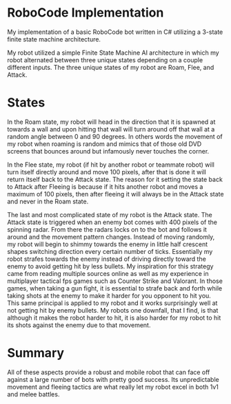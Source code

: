 # RoboCode Implementation
My implementation of a basic RoboCode bot written in C# utilizing a 3-state finite state machine architecture. 

My robot utilized a simple Finite State Machine AI architecture in which my robot alternated between three unique states depending on a couple different inputs. The three unique states of my robot are Roam, Flee, and Attack.

# States

In the Roam state, my robot will head in the direction that it is spawned at towards a wall
and upon hitting that wall will turn around off that wall at a random angle between 0 and 90
degrees. In others words the movement of my robot when roaming is random and mimics that of
those old DVD screens that bounces around but infamously never touches the corner.

In the Flee state, my robot (if hit by another robot or teammate robot) will turn itself
directly around and move 100 pixels, after that is done it will return itself back to the Attack
state. The reason for it setting the state back to Attack after Fleeing is because if it hits another
robot and moves a maximum of 100 pixels, then after fleeing it will always be in the Attack state
and never in the Roam state.

The last and most complicated state of my robot is the Attack state. The Attack state is
triggered when an enemy bot comes with 400 pixels of the spinning radar. From there the radars
locks on to the bot and follows it around and the movement pattern changes. Instead of moving
randomly, my robot will begin to shimmy towards the enemy in little half crescent shapes
switching direction every certain number of ticks. Essentially my robot strafes towards the
enemy instead of driving directly toward the enemy to avoid getting hit by less bullets. My
inspiration for this strategy came from reading multiple sources online as well as my experience
in multiplayer tactical fps games such as Counter Strike and Valorant. In those games, when
taking a gun fight, it is essential to strafe back and forth while taking shots at the enemy to make
it harder for you opponent to hit you. This same principal is applied to my robot and it works
surprisingly well at not getting hit by enemy bullets. My robots one downfall, that I find, is that 
although it makes the robot harder to hit, it is also harder for my robot to hit its shots against the
enemy due to that movement.

# Summary

All of these aspects provide a robust and mobile robot that can face off against a large
number of bots with pretty good success. Its unpredictable movement and fleeing tactics are
what really let my robot excel in both 1v1 and melee battles.
